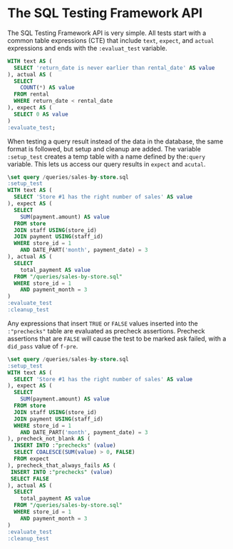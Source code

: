 # The SQL Testing Framework API

The SQL Testing Framework API is very simple.  All tests start with a common table expressions (CTE) that include <code>text</code>, <code>expect</code>, and <code>actual</code> expressions and ends with the <code>:evaluat_test</code> variable.

```sql
WITH text AS (
  SELECT 'return_date is never earlier than rental_date' AS value
), actual AS (
  SELECT
    COUNT(*) AS value
  FROM rental
  WHERE return_date < rental_date
), expect AS (
  SELECT 0 AS value
)
:evaluate_test;
```

When testing a query result instead of the data in the database, the same format is followed, but setup and cleanup are added.  The variable <code>:setup_test</code> creates a temp table with a name defined by the<code>:query</code> variable.  This lets us access our query results in <code>expect</code> and <code>acutal</code>.

```sql
\set query /queries/sales-by-store.sql
:setup_test
WITH text AS (
  SELECT 'Store #1 has the right number of sales' AS value
), expect AS (
  SELECT
    SUM(payment.amount) AS value
  FROM store
  JOIN staff USING(store_id)
  JOIN payment USING(staff_id)
  WHERE store_id = 1
    AND DATE_PART('month', payment_date) = 3
), actual AS (
  SELECT
    total_payment AS value
  FROM "/queries/sales-by-store.sql"
  WHERE store_id = 1
    AND payment_month = 3
)
:evaluate_test
:cleanup_test
```

Any expressions that insert <code>TRUE</code> or <code>FALSE</code> values inserted into the <code>:"prechecks"</code> table are evaluated as precheck assertions.  Precheck assertions that are <code>FALSE</code> will cause the test to be marked ask failed, with a <code>did_pass</code> value of <code>f-pre</code>.

```sql
\set query /queries/sales-by-store.sql
:setup_test
WITH text AS (
  SELECT 'Store #1 has the right number of sales' AS value
), expect AS (
  SELECT
    SUM(payment.amount) AS value
  FROM store
  JOIN staff USING(store_id)
  JOIN payment USING(staff_id)
  WHERE store_id = 1
    AND DATE_PART('month', payment_date) = 3
), precheck_not_blank AS (
  INSERT INTO :"prechecks" (value)
  SELECT COALESCE(SUM(value) > 0, FALSE)
  FROM expect
), precheck_that_always_fails AS (
 INSERT INTO :"prechecks" (value)
 SELECT FALSE
), actual AS (
  SELECT
    total_payment AS value
  FROM "/queries/sales-by-store.sql"
  WHERE store_id = 1
    AND payment_month = 3
)
:evaluate_test
:cleanup_test

```
